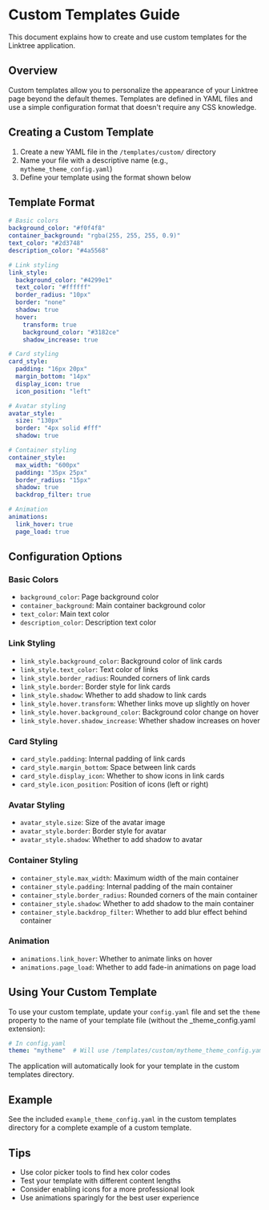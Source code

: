 # Custom Templates Guide

This document explains how to create and use custom templates for the Linktree application.

## Overview

Custom templates allow you to personalize the appearance of your Linktree page beyond the default themes. Templates are defined in YAML files and use a simple configuration format that doesn't require any CSS knowledge.

## Creating a Custom Template

1. Create a new YAML file in the `/templates/custom/` directory
2. Name your file with a descriptive name (e.g., `mytheme_theme_config.yaml`)
3. Define your template using the format shown below

## Template Format

```yaml
# Basic colors
background_color: "#f0f4f8"
container_background: "rgba(255, 255, 255, 0.9)"
text_color: "#2d3748"
description_color: "#4a5568"

# Link styling
link_style:
  background_color: "#4299e1"
  text_color: "#ffffff"
  border_radius: "10px"
  border: "none"
  shadow: true
  hover:
    transform: true
    background_color: "#3182ce"
    shadow_increase: true

# Card styling
card_style:
  padding: "16px 20px"
  margin_bottom: "14px"
  display_icon: true
  icon_position: "left"

# Avatar styling
avatar_style:
  size: "130px"
  border: "4px solid #fff"
  shadow: true

# Container styling
container_style:
  max_width: "600px"
  padding: "35px 25px"
  border_radius: "15px"
  shadow: true
  backdrop_filter: true

# Animation
animations:
  link_hover: true
  page_load: true
```

## Configuration Options

### Basic Colors
- `background_color`: Page background color
- `container_background`: Main container background color
- `text_color`: Main text color
- `description_color`: Description text color

### Link Styling
- `link_style.background_color`: Background color of link cards
- `link_style.text_color`: Text color of links
- `link_style.border_radius`: Rounded corners of link cards
- `link_style.border`: Border style for link cards
- `link_style.shadow`: Whether to add shadow to link cards
- `link_style.hover.transform`: Whether links move up slightly on hover
- `link_style.hover.background_color`: Background color change on hover
- `link_style.hover.shadow_increase`: Whether shadow increases on hover

### Card Styling
- `card_style.padding`: Internal padding of link cards
- `card_style.margin_bottom`: Space between link cards
- `card_style.display_icon`: Whether to show icons in link cards
- `card_style.icon_position`: Position of icons (left or right)

### Avatar Styling
- `avatar_style.size`: Size of the avatar image
- `avatar_style.border`: Border style for avatar
- `avatar_style.shadow`: Whether to add shadow to avatar

### Container Styling
- `container_style.max_width`: Maximum width of the main container
- `container_style.padding`: Internal padding of the main container
- `container_style.border_radius`: Rounded corners of the main container
- `container_style.shadow`: Whether to add shadow to the main container
- `container_style.backdrop_filter`: Whether to add blur effect behind container

### Animation
- `animations.link_hover`: Whether to animate links on hover
- `animations.page_load`: Whether to add fade-in animations on page load

## Using Your Custom Template

To use your custom template, update your `config.yaml` file and set the `theme` property to the name of your template file (without the _theme_config.yaml extension):

```yaml
# In config.yaml
theme: "mytheme"  # Will use /templates/custom/mytheme_theme_config.yaml
```

The application will automatically look for your template in the custom templates directory.

## Example

See the included `example_theme_config.yaml` in the custom templates directory for a complete example of a custom template.

## Tips

- Use color picker tools to find hex color codes
- Test your template with different content lengths
- Consider enabling icons for a more professional look
- Use animations sparingly for the best user experience
